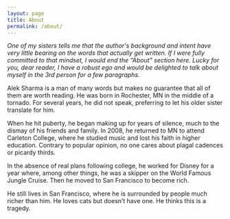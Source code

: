 ```yaml
---
layout: page
title: About
permalink: /about/
---
```


*One of my sisters tells me that the author's background and intent have very little bearing on the words that actually get written. If I were fully committed to that mindset, I would end the “About” section here. Lucky for you, dear reader, I have a robust ego and would be delighted to talk about myself in the 3rd person for a few paragraphs.*

Alek Sharma is a man of many words but makes no guarantee that all of them are worth reading. He was born in Rochester, MN in the middle of a tornado. For several years, he did not speak, preferring to let his older sister translate for him.

When he hit puberty, he began making up for years of silence, much to the dismay of his friends and family. In 2008, he returned to MN to attend Carleton College, where he studied music and lost his faith in higher education. Contrary to popular opinion, no one cares about plagal cadences or picardy thirds.

In the absence of real plans following college, he worked for Disney for a year where, among other things, he was a skipper on the World Famous Jungle Cruise. Then he moved to San Francisco to become rich.

He still lives in San Francisco, where he is surrounded by people much richer than him. He loves cats but doesn’t have one. He thinks this is a tragedy.
